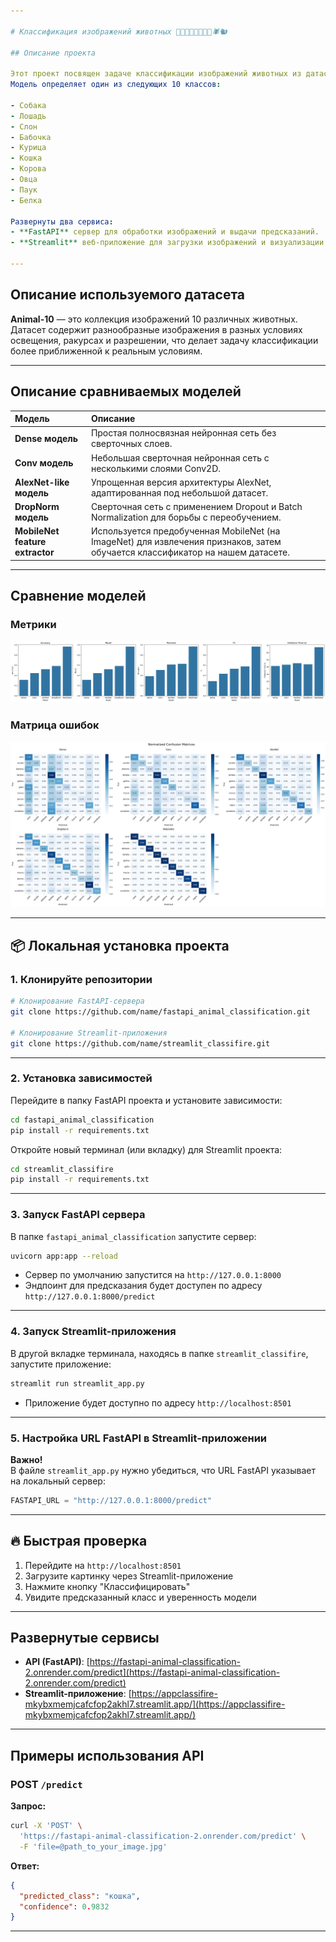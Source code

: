 ```yaml
---

# Классификация изображений животных 🐶🐴🐘🦋🐔🐱🐄🐑🕷️🐿️

## Описание проекта

Этот проект посвящен задаче классификации изображений животных из датасета **Animal-10**.  
Модель определяет один из следующих 10 классов:

- Собака
- Лошадь
- Слон
- Бабочка
- Курица
- Кошка
- Корова
- Овца
- Паук
- Белка

Развернуты два сервиса:
- **FastAPI** сервер для обработки изображений и выдачи предсказаний.
- **Streamlit** веб-приложение для загрузки изображений и визуализации результатов.

---
```


## Описание используемого датасета

**Animal-10** — это коллекция изображений 10 различных животных. Датасет содержит разнообразные изображения в разных условиях освещения, ракурсах и разрешении, что делает задачу классификации более приближенной к реальным условиям.

---

## Описание сравниваемых моделей

| Модель | Описание |
|:------|:---------|
| **Dense модель** | Простая полносвязная нейронная сеть без сверточных слоев. |
| **Conv модель** | Небольшая сверточная нейронная сеть с несколькими слоями Conv2D. |
| **AlexNet-like модель** | Упрощенная версия архитектуры AlexNet, адаптированная под небольшой датасет. |
| **DropNorm модель** | Сверточная сеть с применением Dropout и Batch Normalization для борьбы с переобучением. |
| **MobileNet feature extractor** | Используется предобученная MobileNet (на ImageNet) для извлечения признаков, затем обучается классификатор на нашем датасете. |

---

## Сравнение моделей

### Метрики
![Метрики](info/metrics.png)
### Матрица ошибок
![Матрица ошибок](info/Confusion_matrix.png)

---

## 📦 Локальная установка проекта

### 1. Клонируйте репозитории

```bash
# Клонирование FastAPI-сервера
git clone https://github.com/name/fastapi_animal_classification.git

# Клонирование Streamlit-приложения
git clone https://github.com/name/streamlit_classifire.git
```

---

### 2. Установка зависимостей

Перейдите в папку FastAPI проекта и установите зависимости:

```bash
cd fastapi_animal_classification
pip install -r requirements.txt
```

Откройте новый терминал (или вкладку) для Streamlit проекта:

```bash
cd streamlit_classifire
pip install -r requirements.txt
```

---

### 3. Запуск FastAPI сервера

В папке `fastapi_animal_classification` запустите сервер:

```bash
uvicorn app:app --reload
```

- Сервер по умолчанию запустится на `http://127.0.0.1:8000`
- Эндпоинт для предсказания будет доступен по адресу `http://127.0.0.1:8000/predict`

---

### 4. Запуск Streamlit-приложения

В другой вкладке терминала, находясь в папке `streamlit_classifire`, запустите приложение:

```bash
streamlit run streamlit_app.py
```

- Приложение будет доступно по адресу `http://localhost:8501`

---

### 5. Настройка URL FastAPI в Streamlit-приложении

**Важно!**  
В файле `streamlit_app.py` нужно убедиться, что URL FastAPI указывает на локальный сервер:

```python
FASTAPI_URL = "http://127.0.0.1:8000/predict"
```

---

## 🔥 Быстрая проверка

1. Перейдите на `http://localhost:8501`
2. Загрузите картинку через Streamlit-приложение
3. Нажмите кнопку "Классифицировать"
4. Увидите предсказанный класс и уверенность модели

---

## Развернутые сервисы

- **API (FastAPI)**: [https://fastapi-animal-classification-2.onrender.com/predict](https://fastapi-animal-classification-2.onrender.com/predict)
- **Streamlit-приложение**: [https://appclassifire-mkybxmemjcafcfop2akhl7.streamlit.app/](https://appclassifire-mkybxmemjcafcfop2akhl7.streamlit.app/)

---

## Примеры использования API

### POST `/predict`

**Запрос:**

```bash
curl -X 'POST' \
  'https://fastapi-animal-classification-2.onrender.com/predict' \
  -F 'file=@path_to_your_image.jpg'
```

**Ответ:**

```json
{
  "predicted_class": "кошка",
  "confidence": 0.9832
}
```

---
